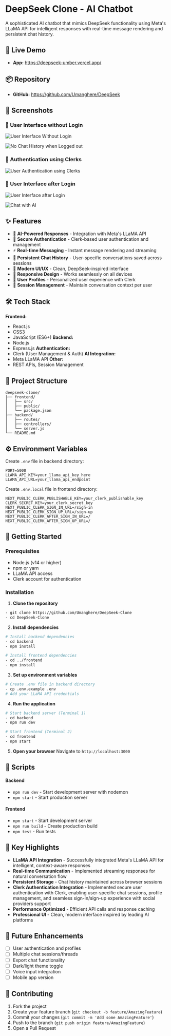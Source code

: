 # DeepSeek Clone - AI Chatbot

A sophisticated AI chatbot that mimics DeepSeek functionality using Meta's LLaMA API for intelligent responses with real-time message rendering and persistent chat history.

## 🚀 Live Demo
- **App:** https://deepseek-umber.vercel.app/

## 📦 Repository
- **GitHub:** https://github.com/Umanghere/DeepSeek

## 📸 Screenshots

### 💬 User Interface without Login
![User Interface Without Login](https://github.com/Umanghere/DeepSeek/blob/main/assets/images/Screenshot%202025-08-19%20113619.png?raw=true)

![No Chat History when Logged out](https://github.com/Umanghere/DeepSeek/blob/main/assets/images/Screenshot%202025-08-19%20113629.png?raw=true)

### 🔐 Authentication using Clerks
![User Authentication using Clerks](https://github.com/Umanghere/DeepSeek/blob/main/assets/images/Screenshot%202025-08-19%20113649.png?raw=true)

### 💬 User Interface after Login
![User Interface after Login](https://github.com/Umanghere/DeepSeek/blob/main/assets/images/Screenshot%202025-08-19%20113717.png?raw=true)

![Chat with AI](https://github.com/Umanghere/DeepSeek/blob/main/assets/images/Screenshot%202025-08-19%20113756.png?raw=true)

## ✨ Features
- 🤖 **AI-Powered Responses** - Integration with Meta's LLaMA API
- 🔐 **Secure Authentication** - Clerk-based user authentication and management
- ⚡ **Real-time Messaging** - Instant message rendering and streaming
- 💾 **Persistent Chat History** - User-specific conversations saved across sessions
- 🎨 **Modern UI/UX** - Clean, DeepSeek-inspired interface
- 📱 **Responsive Design** - Works seamlessly on all devices
- 👤 **User Profiles** - Personalized user experience with Clerk
- 🔄 **Session Management** - Maintain conversation context per user

## 🛠️ Tech Stack
**Frontend:** 
- React.js
- CSS3
- JavaScript (ES6+)
**Backend:** 
- Node.js
- Express.js
**Authentication:** 
- Clerk (User Management & Auth)
**AI Integration:** 
- Meta LLaMA API
**Other:**
- REST APIs, Session Management

## 📁 Project Structure
```
deepseek-clone/
├── frontend/
│   ├── src/
│   ├── public/
│   └── package.json
├── backend/
│   ├── routes/
│   ├── controllers/
│   └── server.js
└── README.md
```

## ⚙️ Environment Variables
Create `.env` file in backend directory:
```
PORT=5000
LLAMA_API_KEY=your_llama_api_key_here
LLAMA_API_URL=your_llama_api_endpoint
```

Create `.env.local` file in frontend directory:
```
NEXT_PUBLIC_CLERK_PUBLISHABLE_KEY=your_clerk_publishable_key
CLERK_SECRET_KEY=your_clerk_secret_key
NEXT_PUBLIC_CLERK_SIGN_IN_URL=/sign-in
NEXT_PUBLIC_CLERK_SIGN_UP_URL=/sign-up
NEXT_PUBLIC_CLERK_AFTER_SIGN_IN_URL=/
NEXT_PUBLIC_CLERK_AFTER_SIGN_UP_URL=/
```

## 🚀 Getting Started

### Prerequisites
- Node.js (v14 or higher)
- npm or yarn
- LLaMA API access
- Clerk account for authentication

### Installation

1. **Clone the repository**
```bash
- git clone https://github.com/Umanghere/DeepSeek-Clone
- cd DeepSeek-Clone
```

2. **Install dependencies**
```bash
# Install backend dependencies
- cd backend
- npm install

# Install frontend dependencies
- cd ../frontend
- npm install
```

3. **Set up environment variables**
```bash
# Create .env file in backend directory
- cp .env.example .env
# Add your LLaMA API credentials
```

4. **Run the application**
```bash
# Start backend server (Terminal 1)
- cd backend
- npm run dev

# Start frontend (Terminal 2)
- cd frontend
- npm start
```

5. **Open your browser**
Navigate to `http://localhost:3000`

## 🔧 Scripts

#### Backend
- `npm run dev` - Start development server with nodemon
- `npm start` - Start production server

#### Frontend  
- `npm start` - Start development server
- `npm run build` - Create production build
- `npm test` - Run tests

## 🌟 Key Highlights

- **LLaMA API Integration** - Successfully integrated Meta's LLaMA API for intelligent, context-aware responses
- **Real-time Communication** - Implemented streaming responses for natural conversation flow
- **Persistent Storage** - Chat history maintained across browser sessions
- **Clerk Authentication Integration** - Implemented secure user authentication with Clerk, enabling user-specific chat sessions, profile management, and seamless sign-in/sign-up experience with social providers support
- **Performance Optimized** - Efficient API calls and response caching
- **Professional UI** - Clean, modern interface inspired by leading AI platforms

## 🔮 Future Enhancements

- [ ] User authentication and profiles
- [ ] Multiple chat sessions/threads
- [ ] Export chat functionality
- [ ] Dark/light theme toggle
- [ ] Voice input integration
- [ ] Mobile app version

## 🤝 Contributing

1. Fork the project
2. Create your feature branch (`git checkout -b feature/AmazingFeature`)
3. Commit your changes (`git commit -m 'Add some AmazingFeature'`)
4. Push to the branch (`git push origin feature/AmazingFeature`)
5. Open a Pull Request

